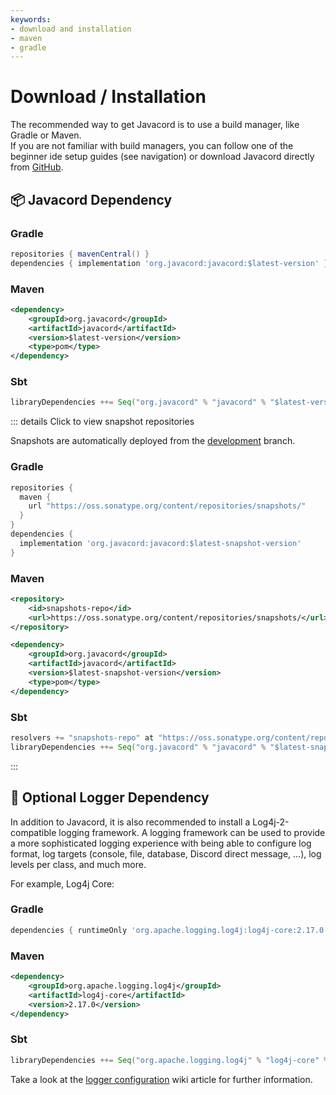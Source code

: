 ```yaml
---
keywords:
- download and installation
- maven
- gradle
---
```


# Download / Installation

The recommended way to get Javacord is to use a build manager, like Gradle or Maven.  
If you are not familiar with build managers, you can follow one of the beginner ide setup guides (see navigation) or download Javacord directly from [GitHub](https://github.com/Javacord/Javacord/releases/latest).

## :package: Javacord Dependency

<LatestVersionInfo/>

### Gradle

```groovy
repositories { mavenCentral() }
dependencies { implementation 'org.javacord:javacord:$latest-version' }
```

### Maven

```xml
<dependency>
    <groupId>org.javacord</groupId>
    <artifactId>javacord</artifactId>
    <version>$latest-version</version>
    <type>pom</type>
</dependency>
```

### Sbt

```scala
libraryDependencies ++= Seq("org.javacord" % "javacord" % "$latest-version")
```

::: details Click to view snapshot repositories

Snapshots are automatically deployed from the [development](https://github.com/Javacord/Javacord/tree/development) branch.

### Gradle

```groovy
repositories { 
  maven {
    url "https://oss.sonatype.org/content/repositories/snapshots/"
  }
}
dependencies { 
  implementation 'org.javacord:javacord:$latest-snapshot-version' 
}
```

### Maven

```xml
<repository>
    <id>snapshots-repo</id>
    <url>https://oss.sonatype.org/content/repositories/snapshots/</url>
</repository>
```
```xml
<dependency>
    <groupId>org.javacord</groupId>
    <artifactId>javacord</artifactId>
    <version>$latest-snapshot-version</version>
    <type>pom</type>
</dependency>
```

### Sbt

```scala
resolvers += "snapshots-repo" at "https://oss.sonatype.org/content/repositories/snapshots/"
libraryDependencies ++= Seq("org.javacord" % "javacord" % "$latest-snapshot-version")
```
:::


## :memo: Optional Logger Dependency

In addition to Javacord, it is also recommended to install a Log4j-2-compatible logging framework.
A logging framework can be used to provide a more sophisticated logging experience with being able to configure log format, log targets (console, file, database, Discord direct message, ...), log levels per class, and much more.

For example, Log4j Core:

### Gradle

```groovy
dependencies { runtimeOnly 'org.apache.logging.log4j:log4j-core:2.17.0' }
```

### Maven

```xml
<dependency>
    <groupId>org.apache.logging.log4j</groupId>
    <artifactId>log4j-core</artifactId>
    <version>2.17.0</version>
</dependency>
```

### Sbt

```scala
libraryDependencies ++= Seq("org.apache.logging.log4j" % "log4j-core" % "2.17.0")
```

Take a look at the [logger configuration](/wiki/basic-tutorials/logger-config/) wiki article for further information.